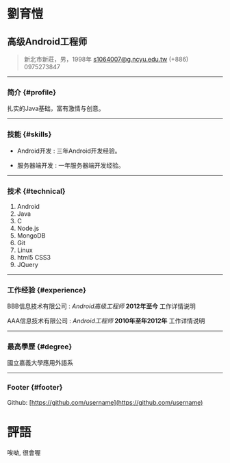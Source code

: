 # 劉育愷
## 高级Android工程师

> 新北市新莊，男，1998年
> [s1064007@g.ncyu.edu.tw](s1064007@g.ncyu.edu.tw)
> (+886) 0975273847

------

### 简介 {#profile}

扎实的Java基础，富有激情与创意。

------

### 技能 {#skills}

* Android开发
  : 三年Android开发经验。

* 服务器端开发
  : 一年服务器端开发经验。

-------

### 技术 {#technical}

1. Android
1. Java
1. C
1. Node.js
1. MongoDB
1. Git
1. Linux
1. html5 CSS3
1. JQuery

------

### 工作经验 {#experience}

BBB信息技术有限公司
: *Android高级工程师*
  __2012年至今__
  工作详情说明

AAA信息技术有限公司
: *Android工程师*
  __2010年至年2012年__
  工作详情说明

------

### 最高學歷 {#degree}
國立嘉義大學應用外語系

------

### Footer {#footer}

Github: [https://github.com/username](https://github.com/username)

# 評語

唉呦, 很會喔